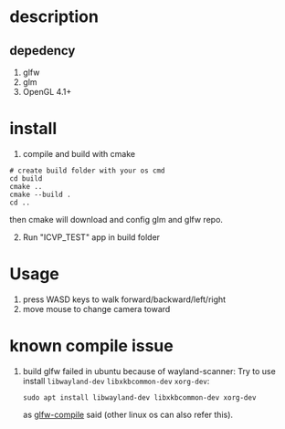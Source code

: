 # description

## depedency

1. glfw
2. glm
3. OpenGL 4.1+

# install

1. compile and build with cmake

```shell
# create build folder with your os cmd
cd build
cmake ..
cmake --build .
cd ..
```

then cmake will download and config glm and glfw repo.

2. Run "ICVP_TEST" app in build folder

# Usage

1. press WASD keys to walk forward/backward/left/right
2. move mouse to change camera toward

# known compile issue

1. build glfw failed in ubuntu because of wayland-scanner:
   Try to use install `libwayland-dev` `libxkbcommon-dev` `xorg-dev`:
   ```shell
   sudo apt install libwayland-dev libxkbcommon-dev xorg-dev
   ```
   as [glfw-compile](https://www.glfw.org/docs/latest/compile.html) said (other linux os can also refer this).
